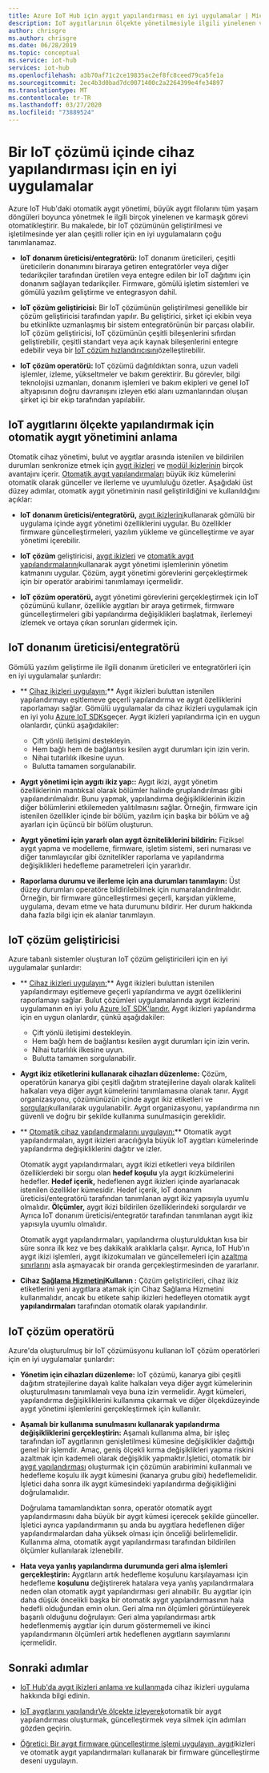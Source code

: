 ```yaml
---
title: Azure IoT Hub için aygıt yapılandırması en iyi uygulamalar | Microsoft Dokümanlar
description: IoT aygıtlarının ölçekte yönetilmesiyle ilgili yinelenen ve karmaşık görevleri en aza indirmek için otomatik aygıt yönetimini kullanmak için en iyi uygulamalar hakkında bilgi edinin.
author: chrisgre
ms.author: chrisgre
ms.date: 06/28/2019
ms.topic: conceptual
ms.service: iot-hub
services: iot-hub
ms.openlocfilehash: a3b70af71c2ce19835ac2ef8fc8ceed79ca5fe1a
ms.sourcegitcommit: 2ec4b3d0bad7dc0071400c2a2264399e4fe34897
ms.translationtype: MT
ms.contentlocale: tr-TR
ms.lasthandoff: 03/27/2020
ms.locfileid: "73889524"
---
```

# <a name="best-practices-for-device-configuration-within-an-iot-solution"></a>Bir IoT çözümü içinde cihaz yapılandırması için en iyi uygulamalar

Azure IoT Hub'daki otomatik aygıt yönetimi, büyük aygıt filolarını tüm yaşam döngüleri boyunca yönetmek le ilgili birçok yinelenen ve karmaşık görevi otomatikleştirir. Bu makalede, bir IoT çözümünün geliştirilmesi ve işletilmesinde yer alan çeşitli roller için en iyi uygulamaların çoğu tanımlanamaz.

* **IoT donanım üreticisi/entegratörü:** IoT donanım üreticileri, çeşitli üreticilerin donanımını biraraya getiren entegratörler veya diğer tedarikçiler tarafından üretilen veya entegre edilen bir IoT dağıtımı için donanım sağlayan tedarikçiler. Firmware, gömülü işletim sistemleri ve gömülü yazılım geliştirme ve entegrasyon dahil.

* **IoT çözüm geliştiricisi:** Bir IoT çözümünün geliştirilmesi genellikle bir çözüm geliştiricisi tarafından yapılır. Bu geliştirici, şirket içi ekibin veya bu etkinlikte uzmanlaşmış bir sistem entegratörünün bir parçası olabilir. IoT çözüm geliştiricisi, IoT çözümünün çeşitli bileşenlerini sıfırdan geliştirebilir, çeşitli standart veya açık kaynak bileşenlerini entegre edebilir veya bir [IoT çözüm hızlandırıcısını](/azure/iot-accelerators/)özelleştirebilir.

* **IoT çözüm operatörü:** IoT çözümü dağıtıldıktan sonra, uzun vadeli işlemler, izleme, yükseltmeler ve bakım gerektirir. Bu görevler, bilgi teknolojisi uzmanları, donanım işlemleri ve bakım ekipleri ve genel IoT altyapısının doğru davranışını izleyen etki alanı uzmanlarından oluşan şirket içi bir ekip tarafından yapılabilir.

## <a name="understand-automatic-device-management-for-configuring-iot-devices-at-scale"></a>IoT aygıtlarını ölçekte yapılandırmak için otomatik aygıt yönetimini anlama

Otomatik cihaz yönetimi, bulut ve aygıtlar arasında istenilen ve bildirilen durumları senkronize etmek için [aygıt ikizleri](iot-hub-devguide-device-twins.md) ve [modül ikizlerinin](iot-hub-devguide-module-twins.md) birçok avantajını içerir. [Otomatik aygıt yapılandırmaları](iot-hub-auto-device-config.md) büyük ikiz kümelerini otomatik olarak günceller ve ilerleme ve uyumluluğu özetler. Aşağıdaki üst düzey adımlar, otomatik aygıt yönetiminin nasıl geliştirildiğini ve kullanıldığını açıklar:

* **IoT donanım üreticisi/entegratörü,** [aygıt ikizlerini](iot-hub-devguide-device-twins.md)kullanarak gömülü bir uygulama içinde aygıt yönetimi özelliklerini uygular. Bu özellikler firmware güncelleştirmeleri, yazılım yükleme ve güncelleştirme ve ayar yönetimi içerebilir.

* **IoT çözüm** geliştiricisi, [aygıt ikizleri](iot-hub-devguide-device-twins.md) ve [otomatik aygıt yapılandırmalarını](iot-hub-auto-device-config.md)kullanarak aygıt yönetimi işlemlerinin yönetim katmanını uygular. Çözüm, aygıt yönetimi görevlerini gerçekleştirmek için bir operatör arabirimi tanımlamayı içermelidir.

* **IoT çözüm operatörü,** aygıt yönetimi görevlerini gerçekleştirmek için IoT çözümünü kullanır, özellikle aygıtları bir araya getirmek, firmware güncelleştirmeleri gibi yapılandırma değişiklikleri başlatmak, ilerlemeyi izlemek ve ortaya çıkan sorunları gidermek için.

## <a name="iot-hardware-manufacturerintegrator"></a>IoT donanım üreticisi/entegratörü

Gömülü yazılım geliştirme ile ilgili donanım üreticileri ve entegratörleri için en iyi uygulamalar şunlardır:

* ** [Cihaz ikizleri uygulayın:](iot-hub-devguide-device-twins.md)** Aygıt ikizleri buluttan istenilen yapılandırmayı eşitlemeve geçerli yapılandırma ve aygıt özelliklerini raporlamayı sağlar. Gömülü uygulamalar da cihaz ikizleri uygulamak için en iyi yolu [Azure IoT SDKs](https://github.com/Azure/azure-iot-sdks)geçer. Aygıt ikizleri yapılandırma için en uygun olanlardır, çünkü aşağıdakiler:

    * Çift yönlü iletişimi destekleyin.
    * Hem bağlı hem de bağlantısı kesilen aygıt durumları için izin verin.
    * Nihai tutarlılık ilkesine uyun.
    * Bulutta tamamen sorgulanabilir.

* **Aygıt yönetimi için aygıtı ikiz yap::** Aygıt ikizi, aygıt yönetim özelliklerinin mantıksal olarak bölümler halinde gruplandırılması gibi yapılandırılmalıdır. Bunu yapmak, yapılandırma değişikliklerinin ikizin diğer bölümlerini etkilemeden yalıtılmasını sağlar. Örneğin, firmware için istenilen özellikler içinde bir bölüm, yazılım için başka bir bölüm ve ağ ayarları için üçüncü bir bölüm oluşturun. 

* **Aygıt yönetimi için yararlı olan aygıt özniteliklerini bildirin:** Fiziksel aygıt yapma ve modelleme, firmware, işletim sistemi, seri numarası ve diğer tanımlayıcılar gibi öznitelikler raporlama ve yapılandırma değişiklikleri hedefleme parametreleri için yararlıdır.

* **Raporlama durumu ve ilerleme için ana durumları tanımlayın:** Üst düzey durumları operatöre bildirilebilmek için numaralandırılmalıdır. Örneğin, bir firmware güncelleştirmesi geçerli, karşıdan yükleme, uygulama, devam etme ve hata durumunu bildirir. Her durum hakkında daha fazla bilgi için ek alanlar tanımlayın.

## <a name="iot-solution-developer"></a>IoT çözüm geliştiricisi

Azure tabanlı sistemler oluşturan IoT çözüm geliştiricileri için en iyi uygulamalar şunlardır:

* ** [Cihaz ikizleri uygulayın:](iot-hub-devguide-device-twins.md)** Aygıt ikizleri buluttan istenilen yapılandırmayı eşitlemeve geçerli yapılandırma ve aygıt özelliklerini raporlamayı sağlar. Bulut çözümleri uygulamalarında aygıt ikizlerini uygulamanın en iyi yolu [Azure IoT SDK'larıdır.](https://github.com/Azure/azure-iot-sdks) Aygıt ikizleri yapılandırma için en uygun olanlardır, çünkü aşağıdakiler:

    * Çift yönlü iletişimi destekleyin.
    * Hem bağlı hem de bağlantısı kesilen aygıt durumları için izin verin.
    * Nihai tutarlılık ilkesine uyun.
    * Bulutta tamamen sorgulanabilir.

* **Aygıt ikiz etiketlerini kullanarak cihazları düzenleme:** Çözüm, operatörün kanarya gibi çeşitli dağıtım stratejilerine dayalı olarak kaliteli halkaları veya diğer aygıt kümelerini tanımlamasına olanak tanır. Aygıt organizasyonu, çözümünüzün içinde aygıt ikiz etiketleri ve [sorguları](iot-hub-devguide-query-language.md)kullanılarak uygulanabilir. Aygıt organizasyonu, yapılandırma nın güvenli ve doğru bir şekilde kullanıma sunulmasıiçin gereklidir.

* ** [Otomatik cihaz yapılandırmalarını uygulayın:](iot-hub-auto-device-config.md)** Otomatik aygıt yapılandırmaları, aygıt ikizleri aracılığıyla büyük IoT aygıtları kümelerinde yapılandırma değişikliklerini dağıtır ve izler.

   Otomatik aygıt yapılandırmaları, aygıt ikizi etiketleri veya bildirilen özelliklerdeki bir sorgu olan **hedef koşulu** yla aygıt ikizkümelerini hedefler. **Hedef içerik,** hedeflenen aygıt ikizleri içinde ayarlanacak istenilen özellikler kümesidir. Hedef içerik, IoT donanım üreticisi/entegratörü tarafından tanımlanan aygıt ikiz yapısıyla uyumlu olmalıdır. **Ölçümler,** aygıt ikizi bildirilen özelliklerindeki sorgulardır ve Ayrıca IoT donanım üreticisi/entegratör tarafından tanımlanan aygıt ikiz yapısıyla uyumlu olmalıdır.

   Otomatik aygıt yapılandırmaları, yapılandırma oluşturulduktan kısa bir süre sonra ilk kez ve beş dakikalık aralıklarla çalışır. Ayrıca, IoT Hub'ın aygıt ikizi işlemleri, aygıt ikizokumaları ve güncellemeleri için [azaltma sınırlarını](iot-hub-devguide-quotas-throttling.md) asla aşmayacak bir oranda gerçekleştirmesinden de yararlanır.

* **Cihaz [Sağlama Hizmetini](../iot-dps/how-to-manage-enrollments.md)Kullanın :** Çözüm geliştiricileri, cihaz ikiz etiketlerini yeni aygıtlara atamak için Cihaz Sağlama Hizmetini kullanmalıdır, ancak bu etikete sahip ikizleri hedefleyen otomatik aygıt **yapılandırmaları** tarafından otomatik olarak yapılandırılır. 

## <a name="iot-solution-operator"></a>IoT çözüm operatörü

Azure'da oluşturulmuş bir IoT çözümüsyonu kullanan IoT çözüm operatörleri için en iyi uygulamalar şunlardır:

* **Yönetim için cihazları düzenleme:** IoT çözümü, kanarya gibi çeşitli dağıtım stratejilerine dayalı kalite halkaları veya diğer aygıt kümelerinin oluşturulmasını tanımlamalı veya buna izin vermelidir. Aygıt kümeleri, yapılandırma değişikliklerini kullanıma çıkarmak ve diğer ölçekdüzeyinde aygıt yönetimi işlemlerini gerçekleştirmek için kullanılır.

* **Aşamalı bir kullanıma sunulmasını kullanarak yapılandırma değişikliklerini gerçekleştirin:**  Aşamalı kullanıma alma, bir işleç tarafından ioT aygıtlarının genişletilmesi kümesine değişiklikler dağıttığı genel bir işlemdir. Amaç, geniş ölçekli kırma değişiklikleri yapma riskini azaltmak için kademeli olarak değişiklik yapmaktır.İşletici, otomatik bir [aygıt yapılandırması](iot-hub-auto-device-config.md) oluşturmak için çözümün arabirimini kullanmalı ve hedefleme koşulu ilk aygıt kümesini (kanarya grubu gibi) hedeflemelidir. İşletici daha sonra ilk aygıt kümesindeki yapılandırma değişikliğini doğrulamalıdır.

   Doğrulama tamamlandıktan sonra, operatör otomatik aygıt yapılandırmasını daha büyük bir aygıt kümesi içerecek şekilde günceller. İşletici ayrıca yapılandırmanın şu anda bu aygıtlara hedeflenen diğer yapılandırmalardan daha yüksek olması için önceliği belirlemelidir. Kullanıma alma, otomatik aygıt yapılandırması tarafından bildirilen ölçümler kullanılarak izlenebilir.

* **Hata veya yanlış yapılandırma durumunda geri alma işlemleri gerçekleştirin:**  Aygıtların artık hedefleme koşulunu karşılayaması için hedefleme **koşulunu** değiştirerek hatalara veya yanlış yapılandırmalara neden olan otomatik aygıt yapılandırması geri alınabilir. Bu aygıtlar için daha düşük öncelikli başka bir otomatik aygıt yapılandırmasının hala hedefli olduğundan emin olun. Geri alma nın ölçümleri görüntüleyerek başarılı olduğunu doğrulayın: Geri alma yapılandırması artık hedeflenmemiş aygıtlar için durum göstermemeli ve ikinci yapılandırmanın ölçümleri artık hedeflenen aygıtların sayımlarını içermelidir.

## <a name="next-steps"></a>Sonraki adımlar

* [IoT Hub'da aygıt ikizleri anlama ve kullanma](iot-hub-devguide-device-twins.md)da cihaz ikizleri uygulama hakkında bilgi edinin.

* [IoT aygıtlarını yapılandırVe ölçekte izleyerek](iot-hub-auto-device-config.md)otomatik bir aygıt yapılandırması oluşturmak, güncelleştirmek veya silmek için adımları gözden geçirin.

* [Öğretici: Bir aygıt firmware güncelleştirme işlemi uygulayın, aygıt](tutorial-firmware-update.md)ikizleri ve otomatik aygıt yapılandırmaları kullanarak bir firmware güncelleştirme deseni uygulayın.
